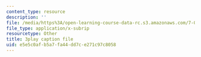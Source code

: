 ```yaml
---
content_type: resource
description: ''
file: /media/https%3A/open-learning-course-data-rc.s3.amazonaws.com/7-012-introduction-to-biology-fall-2004/e5e5c0afb5a7fa44dd7ce271c97c8058_zrBZjcsQ_BQ.srt
file_type: application/x-subrip
resourcetype: Other
title: 3play caption file
uid: e5e5c0af-b5a7-fa44-dd7c-e271c97c8058
---
```

